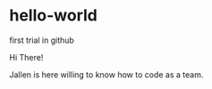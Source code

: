 # hello-world
first trial in github

Hi There!

Jallen is here willing to know how to code as a team.
